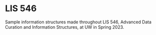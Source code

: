 # LIS 546
Sample information structures made throughout LIS 546, Advanced Data Curation and Information Structures, at UW in Spring 2023.
